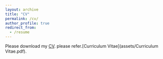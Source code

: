 ```yaml
---
layout: archive
title: "CV"
permalink: /cv/
author_profile: true
redirect_from:
  - /resume
---
```

Please download my [CV](CV.pdf).
please refer.[Curriculum Vitae](assets/Curriculum Vitae.pdf).

